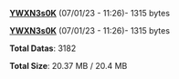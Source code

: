 [**YWXN3s0K**](/data/YWXN3s0K.txt) (07/01/23 - 11:26)- 1315 bytes

[**YWXN3s0K**](/data/YWXN3s0K.txt) (07/01/23 - 11:26)- 1315 bytes

**Total Datas**: 3182

**Total Size**: 20.37 MB / 20.4 MB